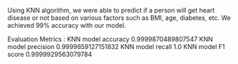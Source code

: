 Using KNN algorithm, we were able to predict if a person will get heart disease or not based on various factors such as BMI, age, diabetes, etc. We achieved 99% accuracy with our model.

Evaluation Metrics :
KNN model accuracy 0.9999870489807547
KNN model precision 0.9999859127151832
KNN model recall 1.0
KNN model F1 score 0.9999929563079784
